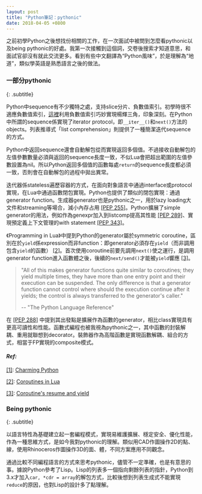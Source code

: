 ```yaml
---
layout: post
title: "Python筆記：pythonic"
date: 2018-04-05 +0800
---
```


之前初學Python之後想找份相關的工作，在一次面試中被問到怎麼看pythonic以及being pythonic的好處<!-- more -->。我第一次接觸到這個詞，交卷後搜索才知道意思，和面試官卻沒有就此交流更多。看到有些中文翻譯為“Python風味”，於是理解為“地道”，類似學英語是熟悉語言之後的做法。

### 一部分pythonic
{: .subtitle}

Python中sequence有不少獨特之處，支持slice分片、負數值索引。初學時很不適應負數值索引，[這裡](https://www.liaoxuefeng.com/discuss/001409195742008d822b26cf3de46aea14f2b7378a1ba91000/001511101277134dbbdd0730c2c43b4af64a879be35fd3d000)利用負數值索引巧妙實現楊輝三角，印象深刻。在Python中所謂的sequence係實現了iterator protocol，即```__iter__()```和```next()```方法的objects。列表推導式「list comprehension」則提供了一種簡潔迭代sequence的方式。

Python中返回sequence還會自動解包從而實現返回多個值。不過接收自動解包的左值參數數量必須與返回的sequence長度一致，不似Lua會把超出範圍的左值參數設置為nil。所以Python返回多個值的函數每處```return```的sequence長度都必須一致，否則會在自動解包的過程中拋出異常。

迭代器係stateless遍歷容器的方式，在面向對象語言中通過interface或protocol實現，在Lua中通過函數閉包實現。Python也提供了類似的閉包實現：通過generator function。生成器generator也是pythonic之一，用於lazy loading大文件和streaming等場合，減小內存占用 [[PEP 255]](https://www.python.org/dev/peps/pep-0255/)。Python擴展了simple generator的用法，例如作為genexpr加入到listcomp提高其性能 [[PEP 289]](https://www.python.org/dev/peps/pep-0289/)、實現預定義上下文管理的with statement [[PEP 343]](https://www.python.org/dev/peps/pep-0343/)。

《Programming in Lua》中提到Python的generator屬於symmetric coroutine，區別在於```yield```係expression而非function：即generator必須存在```yield```（而非調用包含```yield```的函數） [[2]](#ref4)。首次使用coroutine前要先調用```next()```使之運行，是調用generator function進入函數體之後，後續的```next/send()```才能被```yield```響應 [[3]](#ref3)。

>"All of this makes generator functions quite similar to coroutines; they yield multiple times, they have more than one entry point and their execution can be suspended. The only difference is that a generator function cannot control where should the execution continue after it yields; the control is always transferred to the generator's caller."
>
> -- "The Python Language Reference"

在 [[PEP 288]](https://www.python.org/dev/peps/pep-0288/) 中提到其出發點是擴展作為函數的generator，相比class實現具有更高可讀性和性能。函數式編程也被我視為pythonic之一，其中函數的封裝解耦、重用就聯想到decorator。裝飾器作為高階函數是實現函數解耦、組合的方式，相當于FP實現的composite模式。

#### *Ref:*
[[1]](#ref1): [Charming Python](http://gnosis.cx/publish/programming/charming_python_b5.txt)

[[2]](#ref2): [Coroutines in Lua](http://www.inf.puc-rio.br/~roberto/docs/corosblp.pdf)

[[3]](#ref3): [Coroutine's resume and yield](https://stackoverflow.com/questions/38069751/confusion-about-lua-corountines-resume-and-yield-function)

### Being pythonic
{: .subtitle}

以語言特性為基礎建立起一套編程模式，實現易維護擴展、穩定安全、優化性能，作為一種思維方式，是如今我對pythonic的理解。類似用CAD作圖操作2D的點、線，使用Rhinoceros作圖操作3D的面、體，不同方案應用不同觀念。

通過比較不同編程語言的方式來思考pythonic，儘管不一定準確，也是有意思的事。據說Python參考了Lisp。Lisp的列表多一個指向剩餘列表的指針，Python到3.x才加入```car, *cdr = array```的解包方式，比較後想到列表生成式不能實現```reduce```的原因，也對Lisp的設計多了點理解。
